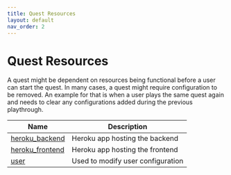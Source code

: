 ```yaml
---
title: Quest Resources
layout: default
nav_order: 2
---
```


# Quest Resources

A quest might be dependent on resources being functional before a user can start the quest. In many cases, a quest might require configuration to be removed. An example for that is when a user plays the same quest again and needs to clear any configurations added during the previous playthrough.

| Name | Description |
|----------------|----------|
| [heroku_backend](Quest%20Resources/heroku_backend.md) | Heroku app hosting the backend |
| [heroku_frontend](Quest%20Resources/heroku_frontend.md) | Heroku app hosting the frontend |
| [user](Quest%20Resources/user.md) | Used to modify user configuration |
